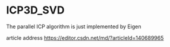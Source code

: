 # ICP3D_SVD
The parallel ICP algorithm is just implemented by Eigen

article address
https://editor.csdn.net/md/?articleId=140689965
